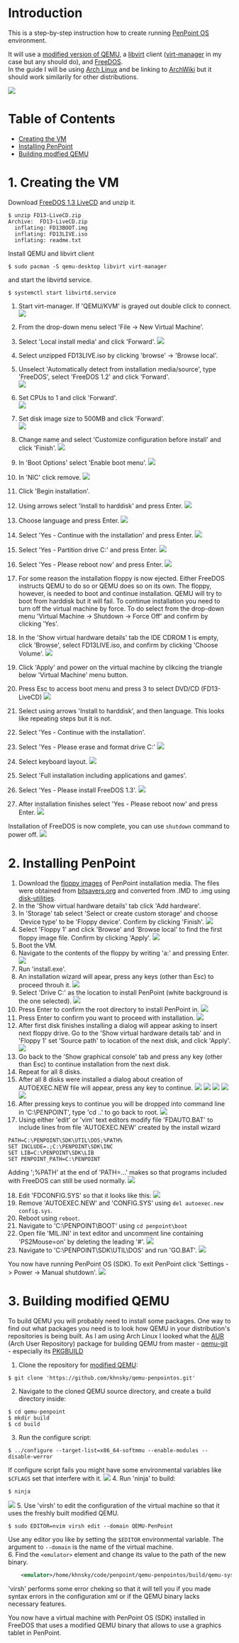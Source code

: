 # Introduction
This is a step-by-step instruction how to create running [PenPoint OS](https://en.wikipedia.org/wiki/PenPoint_OS) environment.

It will use a [modified version of QEMU](https://github.com/khnsky/qemu-penpointos), a [libvirt](https://wiki.archlinux.org/title/Libvirt) client ([virt-manager](https://wiki.archlinux.org/title/Virt-Manager) in my case but any should do), and [FreeDOS](https://www.freedos.org/).  
In the guide I will be using [Arch Linux](https://archlinux.org/) and be linking to [ArchWiki](https://wiki.archlinux.org/) but it should work similarily for other distributions.

![](pictures/1674649388.png)

# Table of Contents
- [Creating the VM](#1-creating-the-vm)
- [Installing PenPoint](#2-installing-penpoint)
- [Building modfied QEMU](#3-building-modified-qemu)

# 1. Creating the VM

Download [FreeDOS 1.3 LiveCD](https://www.freedos.org/download/) and unzip it.
```
$ unzip FD13-LiveCD.zip
Archive:  FD13-LiveCD.zip
  inflating: FD13BOOT.img
  inflating: FD13LIVE.iso
  inflating: readme.txt
```
Install QEMU and libvirt client
```
$ sudo pacman -S qemu-desktop libvirt virt-manager
```
and start the libvirtd service.
```
$ systemctl start libvirtd.service
```

1. Start virt-manager. If 'QEMU/KVM' is grayed out double click to connect.  ![](pictures/1674502174.png)

2. From the drop-down menu select 'File -> New Virtual Machine'.  
3. Select 'Local install media' and click 'Forward'.  ![](pictures/1674499894.png)
4. Select unzipped FD13LIVE.iso by clicking 'browse' -> 'Browse local'.
5. Unselect 'Automatically detect from installation media/source', type 'FreeDOS', select 'FreeDOS 1.2' and click 'Forward'.  
![](pictures/1674502792.png)
6. Set CPUs to 1 and click 'Forward'.  
![](pictures/1674502843.png)
7. Set disk image size to 500MB and click 'Forward'.  
![](pictures/1674502883.png)
8. Change name and select 'Customize configuration before install' and click 'Finish'.  ![](pictures/1674502961.png)
9. In 'Boot Options' select 'Enable boot menu'. ![](pictures/1674647037.png)
10. In 'NIC' click remove. ![](pictures/1674647066.png)
11. Click 'Begin installation'.  
12. Using arrows select 'Install to harddisk' and press Enter.  ![](pictures/1674503909.png)
13. Choose language and press Enter.  ![](pictures/1674503922.png)
14. Select 'Yes - Continue with the installation' and press Enter.  ![](pictures/1674504774.png)
15. Select 'Yes - Partition drive C:' and press Enter.  ![](pictures/1674503999.png)
16. Select 'Yes - Please reboot now' and press Enter.  ![](pictures/1674504011.png)
17. For some reason the installation floppy is now ejected. Either FreeDOS instructs QEMU to do so or QEMU does so on its own. The floppy, however, is needed to boot and continue installation. QEMU will try to boot from harddisk but it will fail. To continue installation you need to turn off the virtual machine by force. To do select from the drop-down menu 'Virtual Machine -> Shutdown -> Force Off' and confirm by clicking 'Yes'.  
18. In the 'Show virtual hardware details' tab the IDE CDROM 1 is empty, click 'Browse', select FD13LIVE.iso, and confirm by clicking 'Choose Volume'.   ![](pictures/1674504384.png)
19. Click 'Apply' and power on the virtual machine by clikcing the triangle below 'Virtual Machine' menu button.
20. Press Esc to access boot menu and press 3 to select DVD/CD (FD13-LiveCD)  ![](pictures/1674504640.png)
21. Select using arrows 'Install to harddisk', and then language. This looks like repeating steps but it is not.  
22. Select 'Yes - Continue with the installation'.  
23. Select 'Yes - Please erase and format drive C:'  ![](pictures/1674504787.png)
24. Select keyboard layout.  ![](pictures/1674504838.png)
25. Select 'Full installation including applications and games'.  
26. Select 'Yes - Please install FreeDOS 1.3'.  ![](pictures/1674504895.png)
27. After installation finishes select 'Yes - Please reboot now' and press Enter.  ![](pictures/1674505889.png)

Installation of FreeDOS is now complete, you can use `shutdown` command to power off.  ![](pictures/1674505927.png)

# 2. Installing PenPoint
  
1. Download the [floppy images](https://github.com/khnsky/qemu-penpointos/tree/gh-pages/floppies) of PenPoint installation media. The files were obtained from [bitsavers.org](http://bitsavers.trailing-edge.com/bits/Go/PENPOINT_SDK/IMD/) and converted from .IMD to .img using [disk-utilities](https://github.com/keirf/disk-utilities).
2. In the 'Show virtual hardware details' tab click 'Add hardware'.
3. In 'Storage' tab select 'Select or create custom storage' and choose 'Device type' to be 'Floppy device'. Confirm by clicking 'Finish'. ![](pictures/1674587409.png)
4. Select 'Floppy 1' and click 'Browse' and 'Browse local' to find the first floppy image file. Confirm by clicking 'Apply'. ![](pictures/1674587524.png)
5. Boot the VM.
6. Navigate to the contents of the floppy by writing 'a:' and pressing Enter. ![](pictures/1674587611.png)
7. Run 'install.exe'.
8. An installation wizard will apear, press any keys (other than Esc) to proceed throuh it. ![](pictures/1674587673.png)
9. Select 'Drive C:' as the location to install PenPoint (white background is the one selected). ![](pictures/1674587758.png)
10. Press Enter to confirm the root directory to install PenPoint in. ![](pictures/1674587844.png)
11. Press Enter to confirm you want to proceed with installation. ![](pictures/1674587946.png)
12. After first disk finishes installing a dialog will appear asking to insert next floppy drive. Go to the 'Show virtual hardware details tab' and in 'Floppy 1' set 'Source path' to location of the next disk, and click 'Apply'. ![](pictures/1674588125.png) 
13. Go back to the 'Show graphical console' tab and press any key (other than Esc) to continue installation from the next disk.
14. Repeat for all 8 disks.
15. After all 8 disks were installed a dialog about creation of AUTOEXEC.NEW file will appear, press any key to continue. ![](pictures/1674588421.png) ![](pictures/1674588486.png) ![](pictures/1674588511.png) ![](pictures/1674588530.png) ![](pictures/1674588543.png)
16. After pressing keys to continue you will be dropped into command line in 'C:\PENPOINT', type 'cd ..' to go back to root. ![](pictures/1674588566.png)
17. Using either 'edit' or 'vim' text editors modify file 'FDAUTO.BAT' to include lines from file 'AUTOEXEC.NEW' created by the install wizard
```
PATH=C:\PENPOINT\SDK\UTIL\DOS;%PATH%
SET INCLUDE=.;C:\PENPOINT\SDK\INC
SET LIB=C:\PENPOINT\SDK\LIB
SET PENPOINT_PATH=C:\PENPOINT
```
Adding ';%PATH' at the end of 'PATH=...' makes so that programs included with FreeDOS can still be used normally.
![](pictures/1674589427.png)

18. Edit 'FDCONFIG.SYS' so that it looks like this: ![](pictures/1674589581.png)
19. Remove 'AUTOEXEC.NEW' and 'CONFIG.SYS' using `del autoexec.new config.sys`.
20. Reboot using `reboot`.
21. Navigate to 'C:\PENPOINT\BOOT' using `cd penpoint\boot`
22. Open file 'MIL.INI' in text editor and uncomment line containing 'PS2Mouse=on' by deleting the leading '#'. ![](pictures/1674589997.png)
23. Navigate to 'C:\PENPOINT\SDK\UTIL\DOS' and run 'GO.BAT'. ![](pictures/1674590085.png)

You now have running PenPoint OS (SDK). To exit PenPoint click 'Settings -> Power -> Manual shutdown'. ![](pictures/1674649136.png)

# 3. Building modified QEMU
  
To build QEMU you will probably need to install some packages. One way to find out what packages you need is to look how QEMU in your distribution's repositories is being built. As I am using Arch Linux I looked what the [AUR](https://aur.archlinux.org/) (Arch User Repository) package for building QEMU from master - [qemu-git](https://aur.archlinux.org/packages/qemu-git) - especially its [PKGBUILD](https://aur.archlinux.org/cgit/aur.git/tree/PKGBUILD?h=qemu-git)

1. Clone the repository for [modified QEMU](https://github.com/khnsky/qemu-penpointos):
```
$ git clone 'https://github.com/khnsky/qemu-penpointos.git'
```
2. Navigate to the cloned QEMU source directory, and create a build directory inside:
```
$ cd qemu-penpoint
$ mkdir build
$ cd build
```
3. Run the configure script:
```
$ ../configure --target-list=x86_64-softmmu --enable-modules --disable-werror 
```
If configure script fails you might have some environmental variables like `$CFLAGS` set that interfere with it. ![](pictures/1674648775.png)
4. Run 'ninja' to build:
```
$ ninja
```
![](pictures/1674648834.png)
5. Use 'virsh' to edit the configuration of the virtual machine so that it uses the freshly built modified QEMU.
```
$ sudo EDITOR=nvim virsh edit --domain QEMU-PenPoint
```
Use any editor you like by setting the `$EDITOR` environmental variable. The argument to `--domain` is the name of the virtual machine.  
6. Find the `<emulator>` element and change its value to the path of the new binary.
```xml
    <emulator>/home/khnsky/code/penpoint/qemu-penpointos/build/qemu-system-x86_64</emulator>
```
'virsh' performs some error cheking so that it will tell you if you made syntax errors in the configuration xml or if the QEMU binary lacks necessary features.
  
You now have a virtual machine with PenPoint OS (SDK) installed in FreeDOS that uses a modified QEMU binary that allows to use a graphics tablet in PenPoint.
